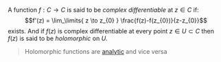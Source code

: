 A function $f: C \to C$ is said to be _complex differentiable_ at $z \in C$ if:
$$f'(z) = \lim_\limits{ z \to z_{0} } \frac{f(z)-f(z_{0})}{z-z_{0}}$$
exists. And if $f(z)$ is complex differentiable at every point $z \in U \subset C$ then $f(z)$ is said to be _holomorphic_ on $U$.

>Holomorphic functions are [analytic](obsidian://open?vault=ngnhatmih&file=Polymath%20Repo%2FMathematics%2FComplex%20Analysis%2FComplex%20Analytic%20Function) and vice versa
